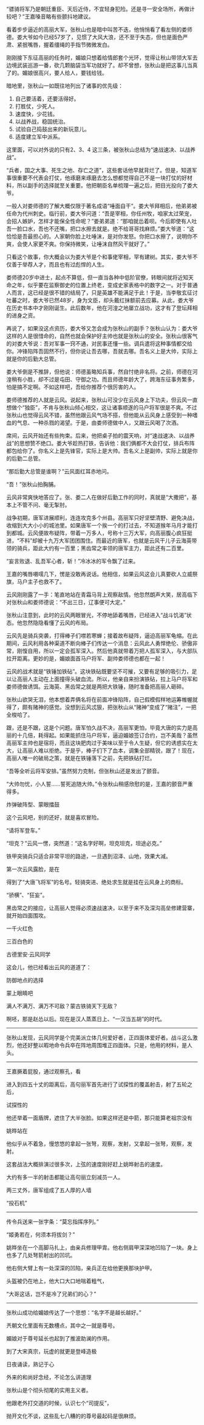 “骠骑将军乃是朝廷重臣、天后近侍，不宜轻身犯险。还是寻一安全场所，再做计较吧？”王嘉嗓音略有些颤抖地建议。

看着步步逼近的高丽大军，张秋山也是暗中叫苦不迭，他悄悄看了看左侧的娄师德。娄大爷如今已经57岁了，见惯了大风大浪，还不至于失态，但也是面色严肃、紧抿嘴唇，握着缰绳的手指节微微发白。

刚刚接下东征高丽的任务时，媚娘只想着给情郎套个光环，觉得让秋山带领大军去边境武装巡游一番，砍几颗脑袋当军功就好了。却不曾想，张秋山是把这事儿当真了的。媚娘很高兴，要人给人，要钱给钱。

暗地里，张秋山一如既往地列出了诸事的优先级：

1. 自己要活着，还要活得好。
2. 打胜仗，少死人。
3. 速度快，少花钱。
4. 以战养战，稳固统治。
5. 试验自己捣鼓出来的新玩意儿。
6. 适度建立军中派系。

这里面，可以对外说的只有2、3、4 这三条，被张秋山总结为“速战速决、以战养战”。

“兵者，国之大事、死生之地、存亡之道”，这些套话他早就背烂了。但是，知道军事很重要不代表会打仗，他琢磨来琢磨去怎么想都觉得自己不是一块打仗的好材料，所以副手的选择就至关重要。他把朝臣名单梳理一遍之后，把目光投向了娄大爷。

一般人对娄师德的了解大概仅限于著名成语“唾面自干”。娄大爷拜相后，他弟弟被任命为代州刺史。临行前，娄大爷问道：“吾是宰相，你任州牧，咱家太过荣宠，会招人嫉妒，怎样才能保全性命呢？”娄弟弟道：“那咱就怂着呗。今后即使有人吐吾一脸口水，吾也不还嘴，把口水擦去就是。绝不给哥哥找麻烦。”娄大爷道：“这恰恰是吾最担心的。人家朝你脸上吐唾沫，是对你发怒。你把口水擦了，说明你不爽，会使人家更不爽。你保持微笑，让唾沫自然风干就好了。”

只看这个故事，你大概会以为娄大爷是个和事佬宰相，罕有建树。其实，娄大爷不仅善于举荐人才，而且也有过彪悍的人生。

娄师德20岁中进士，起点不算低，但一直当各种中低阶官僚，转眼间就将近知天命之年，似乎要在监察御史的位置上终老，变成史家表格中的数字之一。对于普通人而言，这已经是很不错的结局了，只是英雄不能满足于此！于是，当李敬玄征讨吐蕃之时，娄大爷已然48岁，身为文臣，却头戴红抹额前去应募。从此，娄大爷在历史书本中才刚刚诞生。此后数年，他在河湟之地屡立战功，这才有了登坛拜相的进身之资。

再说了，如果没这点资历，娄大爷又怎会成为张秋山的副手？张秋山认为：娄大爷这样的人是很惜命的，自然也就会保护好主帅也就是张秋山的安全。张秋山很客气的对娄大爷说：吾对军事一窍不通，对民事还懂一些。调兵遣将这种事情都交给你。冲锋陷阵吾固然不行，但你说让吾去哪，吾就去哪。吾名义上是大帅，实际上就是你的后勤大总管。

娄大爷倒是不推辞，但他说：师德虽略知兵事，然自忖绝非名将。之前，师德在河湟稍有小胜，却不过是屯田、守御之功。而且师德年龄大了，跨海东征事务繁多，怕是搞不定啊。不如这样吧，吾给你推荐个很厉害的人。

娄师德推荐的人就是云风。说起来，张秋山可没少在云风身上下功夫，但云风一直想做个“独臣”，不肯与张秋山倾心相交，这让诸事顺遂的马户将军很是不爽。不过张秋山也觉得云风不错，虽然他跟云风气场不搭，但他能从云风身上感受到一种嗜血的气息、一种杀戮的渴望。于是，由娄师德做中人，又跟云风喝了次酒。

席间，云风开始还有些拘束。后来，他把桌子拍的震天响，对“速战速决、以战养战”的思想赞不绝口。娄大爷趁热打铁，告诉他：我们俩都不大会打仗，排兵布阵都包给你了。你名义上是先锋官，实际上是大帅。吾名义上是副帅，实际上就是你的后勤二总管。

“那后勤大总管是谁啊？”云风面红耳赤地问。

“吾！”张秋山拍胸脯。

云风非常爽快地答应了。张、娄二人在做好后勤工作的同时，真就是“大撒把”，基本上不管不问、毫无掣肘。

战争初期，唐军进展顺利，连连攻克多个州县。高丽军只好坚壁清野、避免决战，收缩到大大小小的城池里。如果唐军一个挨一个的打过去，不知道猴年马月才能打到都城。云风便故布疑阵，带着一万多人，号称十三万大军，向高丽腹心疯狂挺进，“不料”却被十九万大军团团围住。而最近的唐军，也就是云风干儿子云海英带领的骑兵，距此大约有一百里；黑齿常之率领的唐军主力，距此还有二百里。

“妄言败退、乱吾军心者，斩！”冷冰冰的军令飘了过来。

王嘉的嘴唇嗫嚅几下，愣是没敢再说话。他相信，如果云风这会儿真要砍人立威祭旗，马户主子也救不了。

云风刚刚露了一手：笔直地站在青霜马背上观察敌情。他忽然朗声大笑，居高临下对张秋山和娄师德说：“不出三日，辽事便可大定。”

张秋山注意到，此时的云风两眼冒光，不停地舔着嘴唇，已经进入“战斗饥渴”状态。他忽然隐隐看懂了云风的布局。

云风先是骑兵突袭，打得棒子们噤若寒蝉；接着故布疑阵，逼迫高丽军龟缩。在此期间，云风利用各种渠道不断向棒子们传达一个消息：云风此人勇悍绝伦、骄傲非常，刚愎自用，所以一定会孤军深入。然后他真就带着万把人孤军深入，与大部队拉开距离。更妙的是，媚娘面首马户将军、副帅娄师德也都在一起！

云风的战术就是“铁锤加铁砧”。这块铁砧既要坚不可摧，又要有足够的吸引力，足以让高丽人主动在上面撞得头破血流。所以，他亲自来扮演铁砧，拉上马户将军和娄师德做诱饵。云海英、黑齿常之就是两把大铁锤，随时准备把高丽人砸碎。

张秋山欲哭无泪，他本想着弄俩名将在前面冲锋陷阵，自己假模假样地运筹帷幄就得了，颇有赌神的感觉。没想到云风忒狠，把张秋山从“赌神”变成了“赌注”，一把全梭哈了。

跟，还是不跟，这是个问题。唐军怕久战不决，高丽军更怕，毕竟大唐的实力是高丽的十几倍，耗得起。如果能抓住马户将军，逼迫媚娘签订合约，岂不美哉？虽然高丽军主帅也是宿将，而且这块肥肉过于美味以至于令人生疑，但它的诱惑实在太大，让高丽人难以拒绝。于是乎，棒子们下了血本，调集全部精锐，跟了！现在，高丽人唯一的破局之策，就是在铁锤落下之前，先把铁砧打烂。

“吾等全听云将军安排。”虽然努力克制，但张秋山还是发出了颤音。

“大帅勿忧，小人誓……誓死追随大帅。”令张秋山稍感欣慰的是，王嘉的颤音严重得多。

炸弹破阵型、蒙眼擂鼓




这个云风吧，别的还好，就是喜欢冒险。



“请将军登车。”




“坦克？”云风一愣，突然道：“这名字好啊，坦克坦克，坦途必克。”

铁甲突骑兵只适合非常平坦的路途，一旦遇到沼泽、山地，效果大减。

第一次云风露脸，是在

得到了“大唐飞将军”的名号。轻骑突进、绝处求生就是挂在云风身上的商标。

“骄横”、“狂妄”。

黑齿常之的接应，让高丽人觉得必须速战速决，以至于来不及深沟高垒修建营寨，就开始四面围攻。

一千火红色

三百白色的


古德里安·云风同学




这会儿，他已经看出云风的道道了：



防御地点的选择




蒙上眼睛吧

满人不满万、满万不可敌？蒙古铁骑天下无敌？

啊呸，那是赵怂以后。现在是汉人蒸蒸日上、“一汉当五胡”的时代。

***

张秋山发现，云风同学是个完美派立体几何爱好者，正四面体爱好者。战斗这么激烈，他还好整以暇地命令兵卒在阵地周围堆正四面体。只是，他用的材料，是人头。

---

王嘉撅着屁股，通过观察孔，看

进入到四五十丈的距离后，高句丽军首先进行了试探性的覆盖射击，射了五轮之后，

试探性的

他还举着一面盾牌，遮住了大半张脸。如果这样还是中箭，那只能算老祖宗没有

姚晔站在

他似乎从不着急，慢悠悠的拿起一张弩，观察，发射，又拿起一张弩，观察，发射。

这套战法大概排演过很多次，上弦的速度刚好赶上姚晔射击的速度。

大约有多一半的射击都能让高句丽立刻减员一人。

两三丈外，唐军组成了五人厚的人墙

“投石机”

---

传令兵送来一张字条：“莫忘指挥序列。”

“姬勇若在，何须本将拔剑？”

姚晔坐在一个高脚马扎上，由亲兵修理甲胄。他右侧肩甲深深地凹陷了一块。身上也多了几处弩箭射出的凹坑。

他右侧大臂上有一处深深的凹陷，亲兵正在给他更换那块护甲。

头盔被仍在地上，他大口大口地喘着粗气，

“大哥这话，岂不是冷了兄弟们的心？”

---

张秋山成功给媚娘传达了一个思想：“名字不是越长越好。”

兲朝文化里面有无数槽点，其中之一就是尊号。

媚娘对于尊号延长也起到了推波助澜的作用。

到了大宋真宗，玩虚的就更是登峰造极



日夜诵读，熟记于心

外来的和尚好念经，不论怎么讲道理

张秋山是个彻头彻尾的实用主义者。

他跟老外打交道的时候，认识七个“司提反”，

抛开文化不谈，这些乱七八糟的的尊号最起码是很麻烦。